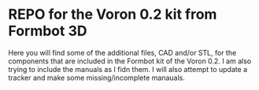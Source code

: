 # REPO for the Voron 0.2 kit from Formbot 3D

Here you will find some of the additional files, CAD and/or STL, for the components that are included in the Formbot kit of the Voron 0.2. I am also trying to include the manuals as I fidn them. I will also attempt to update a tracker and make some missing/incomplete manauals.
